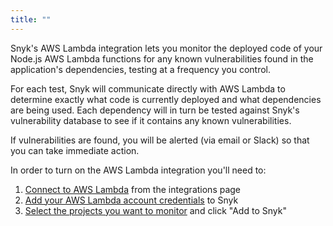 ```yaml
---
title: ""
---
```


Snyk's AWS Lambda integration lets you monitor the deployed code of your Node.js AWS Lambda functions for any known vulnerabilities found in the application's dependencies, testing at a frequency you control.

For each test, Snyk will communicate directly with AWS Lambda to determine exactly what code is currently deployed and what dependencies are being used. Each dependency will in turn be tested against Snyk's vulnerability database to see if it contains any known vulnerabilities. 

If vulnerabilities are found, you will be alerted (via email or Slack) so that you can take immediate action.

In order to turn on the AWS Lambda integration you'll need to:

1. [Connect to AWS Lambda](#connecting-snyk-to-aws-lambda) from the integrations page
2. [Add your AWS Lambda account credentials](#generating-your-aws-lambda-credentials) to Snyk
3. [Select the projects you want to monitor](#adding-lambda-functions-to-snyk) and click "Add to Snyk"